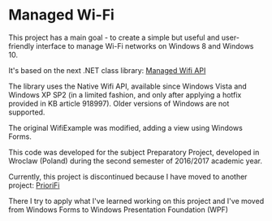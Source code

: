 # Managed Wi-Fi

This project has a main goal - to create a simple but useful and user-friendly interface to manage Wi-Fi networks on Windows 8 and Windows 10.

It's based on the next .NET class library:
[Managed Wifi API](https://managedwifi.codeplex.com/)

The library uses the Native Wifi API, available since Windows Vista and Windows XP SP2 (in a limited fashion, and only after applying a hotfix provided in KB article 918997). Older versions of Windows are not supported.

The original WifiExample was modified, adding a view using Windows Forms.

This code was developed for the subject Preparatory Project, developed in Wroclaw (Poland) during the second semester of 2016/2017 academic year.

Currently, this project is discontinued because I have moved to another project:
[PrioriFi](https://github.com/sokramcs/PrioriFi)

There I try to apply what I've learned working on this project and I've moved from Windows Forms to Windows Presentation Foundation (WPF)